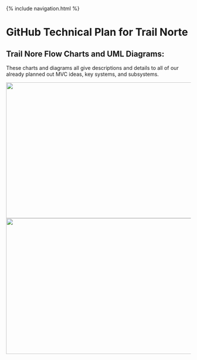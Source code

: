 {% include navigation.html %}

# GitHub Technical Plan for Trail Norte #

## Trail Nore Flow Charts and UML Diagrams: ##
These charts and diagrams all give descriptions and details to all of our already planned out MVC ideas, key systems, and subsystems.

<img src="https://user-images.githubusercontent.com/9831592/159190933-f45d6281-75c7-4c55-8bc2-d23e3c985d79.png" Width="580" Height="370">

<img src="https://user-images.githubusercontent.com/9831592/159190934-9c82b764-caf2-49b9-988e-a72b6cc77d63.png" Width="580" Height="370">
